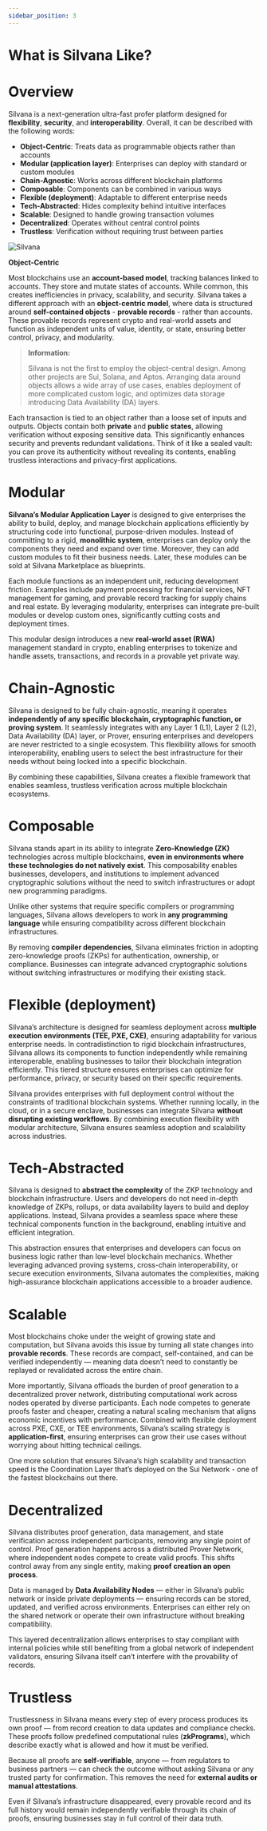 ```yaml
---
sidebar_position: 3
---
```


# What is Silvana Like?

# Overview

Silvana is a next-generation ultra-fast profer platform designed for **flexibility**, **security**, and **interoperability**. Overall, it can be described with the following words:

- **Object-Centric**: Treats data as programmable objects rather than accounts
- **Modular (application layer)**: Enterprises can deploy with standard or custom modules
- **Chain-Agnostic**: Works across different blockchain platforms
- **Composable**: Components can be combined in various ways
- **Flexible (deployment)**: Adaptable to different enterprise needs
- **Tech-Abstracted**: Hides complexity behind intuitive interfaces
- **Scalable**: Designed to handle growing transaction volumes
- **Decentralized**: Operates without central control points
- **Trustless**: Verification without requiring trust between parties

![Silvana](./img/what-is-silvana-like.png)

**Object-Centric**

Most blockchains use an **account-based model**, tracking balances linked to accounts. They store and mutate states of accounts. While common, this creates inefficiencies in privacy, scalability, and security. Silvana takes a different approach with an **object-centric model**, where data is structured around **self-contained objects** - **provable records** - rather than accounts. These provable records represent crypto and real-world assets and function as independent units of value, identity, or state, ensuring better control, privacy, and modularity.

<blockquote class="info">
  <strong>Information:</strong>  
  
  Silvana is not the first to employ the object-central design. Among other projects are Sui, Solana, and Aptos. Arranging data around objects allows a wide array of use cases, enables deployment of more complicated custom logic, and optimizes data storage introducing Data Availability (DA) layers.
</blockquote>

Each transaction is tied to an object rather than a loose set of inputs and outputs. Objects contain both **private** and **public states**, allowing verification without exposing sensitive data. This significantly enhances security and prevents redundant validations. Think of it like a sealed vault: you can prove its authenticity without revealing its contents, enabling trustless interactions and privacy-first applications.

# Modular

**Silvana’s Modular Application Layer** is designed to give enterprises the ability to build, deploy, and manage blockchain applications efficiently by structuring code into functional, purpose-driven modules. Instead of committing to a rigid, **monolithic system**, enterprises can deploy only the components they need and expand over time. Moreover, they can add custom modules to fit their business needs. Later, these modules can be sold at Silvana Marketplace as blueprints.

Each module functions as an independent unit, reducing development friction. Examples include payment processing for financial services, NFT management for gaming, and provable record tracking for supply chains and real estate. By leveraging modularity, enterprises can integrate pre-built modules or develop custom ones, significantly cutting costs and deployment times.

This modular design introduces a new **real-world asset (RWA)** management standard in crypto, enabling enterprises to tokenize and handle assets, transactions, and records in a provable yet private way. 

# Chain-Agnostic

Silvana is designed to be fully chain-agnostic, meaning it operates **independently of any specific blockchain, cryptographic function, or proving system**. It seamlessly integrates with any Layer 1 (L1), Layer 2 (L2), Data Availability (DA) layer, or Prover, ensuring enterprises and developers are never restricted to a single ecosystem. This flexibility allows for smooth interoperability, enabling users to select the best infrastructure for their needs without being locked into a specific blockchain.

By combining these capabilities, Silvana creates a flexible framework that enables seamless, trustless verification across multiple blockchain ecosystems.

# Composable

Silvana stands apart in its ability to integrate **Zero-Knowledge (ZK)** technologies across multiple blockchains, **even in environments where these technologies do not natively exist**. This composability enables businesses, developers, and institutions to implement advanced cryptographic solutions without the need to switch infrastructures or adopt new programming paradigms.

Unlike other systems that require specific compilers or programming languages, Silvana allows developers to work in **any programming language** while ensuring compatibility across different blockchain infrastructures.

By removing **compiler dependencies**, Silvana eliminates friction in adopting zero-knowledge proofs (ZKPs) for authentication, ownership, or compliance. Businesses can integrate advanced cryptographic solutions without switching infrastructures or modifying their existing stack.

# Flexible (deployment)

Silvana’s architecture is designed for seamless deployment across **multiple execution environments (TEE, PXE, CXE)**, ensuring adaptability for various enterprise needs. In contradistinction to rigid blockchain infrastructures, Silvana allows its components to function independently while remaining interoperable, enabling businesses to tailor their blockchain integration efficiently. This tiered structure ensures enterprises can optimize for performance, privacy, or security based on their specific requirements.

Silvana provides enterprises with full deployment control without the constraints of traditional blockchain systems. Whether running locally, in the cloud, or in a secure enclave, businesses can integrate Silvana **without disrupting existing workflows**. By combining execution flexibility with modular architecture, Silvana ensures seamless adoption and scalability across industries.

# Tech-Abstracted

Silvana is designed to **abstract the complexity** of the ZKP technology and blockchain infrastructure. Users and developers do not need in-depth knowledge of ZKPs, rollups, or data availability layers to build and deploy applications. Instead, Silvana provides a seamless space where these technical components function in the background, enabling intuitive and efficient integration.

This abstraction ensures that enterprises and developers can focus on business logic rather than low-level blockchain mechanics. Whether leveraging advanced proving systems, cross-chain interoperability, or secure execution environments, Silvana automates the complexities, making high-assurance blockchain applications accessible to a broader audience.

# Scalable

Most blockchains choke under the weight of growing state and computation, but Silvana avoids this issue by turning all state changes into **provable records**. These records are compact, self-contained, and can be verified independently — meaning data doesn’t need to constantly be replayed or revalidated across the entire chain.

More importantly, Silvana offloads the burden of proof generation to a decentralized prover network, distributing computational work across nodes operated by diverse participants. Each node competes to generate proofs faster and cheaper, creating a natural scaling mechanism that aligns economic incentives with performance. Combined with flexible deployment across PXE, CXE, or TEE environments, Silvana’s scaling strategy is **application-first**, ensuring enterprises can grow their use cases without worrying about hitting technical ceilings.

One more solution that ensures Silvana’s high scalability and transaction speed is the Coordination Layer that’s deployed on the Sui Network - one of the fastest blockchains out there.

# Decentralized

Silvana distributes proof generation, data management, and state verification across independent participants, removing any single point of control. Proof generation happens across a distributed Prover Network, where independent nodes compete to create valid proofs. This shifts control away from any single entity, making **proof creation an open process**.

Data is managed by **Data Availability Nodes** — either in Silvana’s public network or inside private deployments — ensuring records can be stored, updated, and verified across environments. Enterprises can either rely on the shared network or operate their own infrastructure without breaking compatibility.

This layered decentralization allows enterprises to stay compliant with internal policies while still benefiting from a global network of independent validators, ensuring Silvana itself can’t interfere with the provability of records.

# Trustless

Trustlessness in Silvana means every step of every process produces its own proof — from record creation to data updates and compliance checks. These proofs follow predefined computational rules (**zkPrograms**), which describe exactly what is allowed and how it must be verified.

Because all proofs are **self-verifiable**, anyone — from regulators to business partners — can check the outcome without asking Silvana or any trusted party for confirmation. This removes the need for **external audits or manual attestations**.

Even if Silvana’s infrastructure disappeared, every provable record and its full history would remain independently verifiable through its chain of proofs, ensuring businesses stay in full control of their data truth.